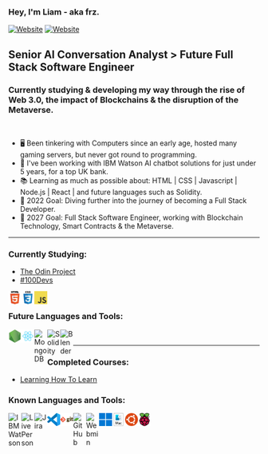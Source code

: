 ### Hey, I'm Liam - aka frz.

[![Website](https://img.shields.io/website?label=frz.dev&style=for-the-badge&url=https%3A%2F%2Ffrz.dev)](https://frz.dev)
[![Website](https://img.shields.io/website?label=liamfrazer.com&style=for-the-badge&url=https%3A%2F%2Fliamfrazer.com)](https://liamfrazer.com)


## Senior AI Conversation Analyst > Future Full Stack Software Engineer
### Currently studying & developing my way through the rise of Web 3.0, the impact of Blockchains & the disruption of the Metaverse.

<br />

- 🖥 Been tinkering with Computers since an early age, hosted many gaming servers, but never got round to programming.
- 🤖 I've been working with IBM Watson AI chatbot solutions for just under 5 years, for a top UK bank.
- 📚 Learning as much as possible about: HTML | CSS | Javascript | Node.js | React | and future languages such as Solidity.
- 🥅 2022 Goal: Diving further into the journey of becoming a Full Stack Developer.
- 📝 2027 Goal: Full Stack Software Engineer, working with Blockchain Technology, Smart Contracts & the Metaverse.

---

### Currently Studying:

- [The Odin Project][theodinproject]
- [#100Devs][100devs]

[<img align="left" alt="HTML5" width="26px" src="https://raw.githubusercontent.com/github/explore/80688e429a7d4ef2fca1e82350fe8e3517d3494d/topics/html/html.png" />][html5]
[<img align="left" alt="CSS" width="26px" src="https://raw.githubusercontent.com/github/explore/80688e429a7d4ef2fca1e82350fe8e3517d3494d/topics/css/css.png" />][css3]
[<img align="left" alt="JavaScript" width="26px" src="https://raw.githubusercontent.com/github/explore/80688e429a7d4ef2fca1e82350fe8e3517d3494d/topics/javascript/javascript.png" />][javascript]

<br />

### Future Languages and Tools:

[<img align="left" alt="Node.js" width="26px" src="https://raw.githubusercontent.com/github/explore/80688e429a7d4ef2fca1e82350fe8e3517d3494d/topics/nodejs/nodejs.png" />][node.js]
[<img align="left" alt="React" width="26px" src="https://raw.githubusercontent.com/github/explore/80688e429a7d4ef2fca1e82350fe8e3517d3494d/topics/react/react.png" />][react]
[<img align="left" alt="MongoDB" width="26px" src="https://banner2.cleanpng.com/20190111/thz/kisspng-mongodb-logo-database-nosql-postgresql-how-to-create-an-outstanding-tech-stack-clickup-bl-5c391bdf9cff48.4731136215472465596431.jpg" />][mongodb] 
[<img align="left" alt="Solidity" width="26px" src="https://image.pngaaa.com/291/4112291-middle.png" />][solidity]
[<img align="left" alt="Blender" width="26px" src="https://upload.wikimedia.org/wikipedia/commons/thumb/0/0c/Blender_logo_no_text.svg/1251px-Blender_logo_no_text.svg.png" />][blender]

<br />

---

### Completed Courses:

- [Learning How To Learn][lhtl]


### Known Languages and Tools:

[<img align="left" alt="IBM Watson" width="26px" src="https://upload.wikimedia.org/wikipedia/en/0/00/IBM_Watson_Logo_2017.png" />][ibmwatson]
[<img align="left" alt="LivePerson" width="26px" src="https://d1hryyr5hiabsc.cloudfront.net/web2020/img/chat-engagements/LP_Sun_2020_Engagement_Icon.svg" />][liveperson]
[<img align="left" alt="Jira" width="26px" src="https://symbols.getvecta.com/stencil_85/33_jira-icon.70390a6f88.svg" />][jira]
[<img align="left" alt="Visual Studio Code" width="26px" src="https://raw.githubusercontent.com/github/explore/80688e429a7d4ef2fca1e82350fe8e3517d3494d/topics/visual-studio-code/visual-studio-code.png" />][vscode]
[<img align="left" alt="Git" width="26px" src="https://raw.githubusercontent.com/github/explore/80688e429a7d4ef2fca1e82350fe8e3517d3494d/topics/git/git.png" />][git]
[<img align="left" alt="GitHub" width="26px" src="https://github.githubassets.com/images/modules/logos_page/GitHub-Mark.png" />][github]
[<img align="left" alt="Webmin" width="26px" src="https://seeklogo.com/images/W/webmin-logo-6DDDF5ADEC-seeklogo.com.png" />][webmin]
[<img align="left" alt="Windows 11" width="26px" src="https://raw.githubusercontent.com/github/explore/379d49236d826364be968345e0a085d044108cff/topics/windows/windows.png" />][windows11]
[<img align="left" alt="MacOS" width="26px" src="https://raw.githubusercontent.com/github/explore/80688e429a7d4ef2fca1e82350fe8e3517d3494d/topics/macos/macos.png" />][macos]
[<img align="left" alt="Ubuntu" width="26px" src="https://raw.githubusercontent.com/github/explore/80688e429a7d4ef2fca1e82350fe8e3517d3494d/topics/ubuntu/ubuntu.png" />][ubuntu]
[<img align="left" alt="Rasberry Pi" width="26px" src="https://raw.githubusercontent.com/github/explore/80688e429a7d4ef2fca1e82350fe8e3517d3494d/topics/raspberry-pi/raspberry-pi.png" />][pi]

<br />

[vscode]: https://code.visualstudio.com/
[theodinproject]: https://theodinproject.com/
[mongodb]: https://www.mongodb.com/
[git]: https://git-scm.com/
[github]: https://github.com/
[node.js]: https://nodejs.org/
[react]: https://reactjs.org/
[html5]: https://developer.mozilla.org/en-US/docs/Glossary/HTML5/
[css3]: https://developer.mozilla.org/en-US/docs/Glossary/CSS/
[javascript]: https://developer.mozilla.org/en-US/docs/Web/JavaScript/
[solidity]: https://docs.soliditylang.org/
[100devs]: https://leonnoel.com/100devs/
[lhtl]: https://www.coursera.org/learn/learning-how-to-learn/
[ibmwatson]: https://www.ibm.com/uk-en/watson/
[liveperson]: https://www.liveperson.com/
[ubuntu]: https://ubuntu.com/
[windows11]: https://www.microsoft.com/en-gb/windows/windows-11?r=1/
[macos]: https://www.apple.com/uk/mac/
[blender]: https://www.blender.org/
[pi]: https://www.raspberrypi.org/
[jira]: https://www.atlassian.com/software/jira/
[webmin]: https://webmin.com/
